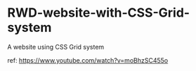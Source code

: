 # RWD-website-with-CSS-Grid-system
A website using CSS Grid system

ref: https://www.youtube.com/watch?v=moBhzSC455o
